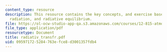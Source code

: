 ```yaml
---
content_type: resource
description: This resource contains the key concepts, and exercise based on planetary
  radiation, and radiative equilibrium.
file: https://ol-ocw-studio-app-qa.s3.amazonaws.com/courses/12-815-atmospheric-radiation-fall-2006/095971725284763efce8d3001357fdb4_radiativ_transfr.pdf
file_type: application/pdf
resourcetype: Document
title: radiativ_transfr.pdf
uid: 09597172-5284-763e-fce8-d3001357fdb4
---
```

